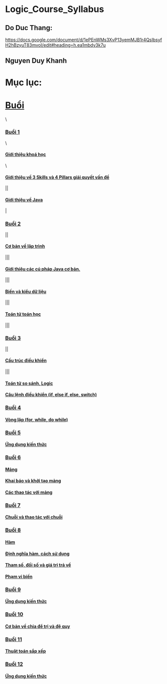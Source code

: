 # Logic_Course_Syllabus

## Do Duc Thang:

https://docs.google.com/document/d/1ePEnWMs3XvP13yemMJB1r4QsIbsyfH2hBzyuT83mvoI/edit#heading=h.ea1mbdy3k7u

## Nguyen Duy Khanh

# Mục lục:

# [Buổi](Buổi)
\
### [Buổi 1](/Buổi/buổi%201/)
\\
#### [Giới thiệu khoá học](/Buổi/buổi%201/Task1/)
\\
#### [Giới thiệu về 3 Skills và 4 Pillars giải quyết vấn đề](/Buổi/buổi%201/Task2/)
||
#### [Giới thiệu về Java](/Buổi/buổi%201/Task3/)
|
### [Buổi 2](/Buổi/buổi%202/)
||
#### [Cơ bản về lập trình](/Buổi/buổi%202/Task1/)
|||
#### [Giới thiệu các cú pháp Java cơ bản.](/Buổi/buổi%202/Task2/)
|||
#### [Biến và kiểu dữ liệu](/Buổi/buổi%202/Task3/)
|||
#### [Toán tử toán học](/Buổi/buổi%202/Task4/)
|||
### [Buổi 3](/Buổi/buổi%203/)
||
#### [Cấu trúc điều khiển](/Buổi/buổi%203/Task1/)
|||
#### [Toán tử so sánh, Logic](/Buổi/buổi%203/Task2/)

#### [Câu lệnh điều khiển (if, else if, else, switch)](/Buổi/buổi%203/Task3/)

### [Buổi 4](/Buổi/buổi%204/)

#### [Vòng lặp (for, while, do while)](/Buổi/buổi%204/Task1/)

### [Buổi 5](/Buổi/buổi%205/)

#### [Ứng dụng kiến thức](/Buổi/buổi%205/Task1/)

### [Buổi 6](/Buổi/buổi%206/)

#### [Mảng](/Buổi/buổi%206/Task1/)

#### [Khai báo và khởi tạo mảng](/Buổi/buổi%206/Task2/)

#### [Các thao tác với mảng](/Buổi/buổi%206/Task3/)

### [Buổi 7](/Buổi/buổi%207/)

#### [Chuỗi và thao tác với chuỗi](/Buổi/buổi%207/Task1/)

### [Buổi 8](/Buổi/buổi%208/)

#### [Hàm](/Buổi/buổi%208/Task1/)

#### [Định nghĩa hàm, cách sử dụng](/Buổi/buổi%208/Task2/)

#### [Tham số, đối số và giá trị trả về](/Buổi/buổi%208/Task3/)

#### [Phạm vi biến](/Buổi/buổi%208/Task4)

### [Buổi 9](/Buổi/buổi%209/)

#### [Ứng dụng kiến thức](/Buổi/buổi%209/Task1/)

### [Buổi 10](/Buổi/buổi%2010/)

#### [Cơ bản về chia để trị và đệ quy](/Buổi/buổi%2010/Task1/)

### [Buổi 11](/Buổi/buổi%2011/)

#### [Thuật toán sắp xếp](/Buổi/buổi%2011/Task1/)

### [Buổi 12](/Buổi/buổi%2012/)

#### [Ứng dụng kiến thức](/Buổi/buổi%2012/Task1/)


